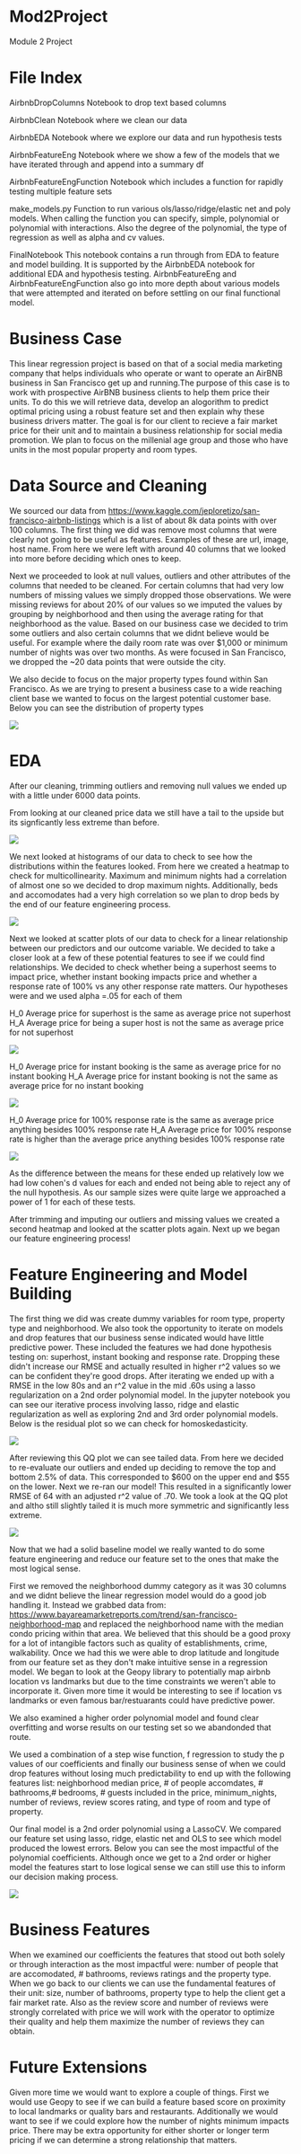 # Mod2Project
Module 2 Project

# File Index

AirbnbDropColumns
Notebook to drop text based columns

AirbnbClean
Notebook where we clean our data

AirbnbEDA
Notebook where we explore our data and run hypothesis tests

AirbnbFeatureEng
Notebook where we show a few of the models that we have iterated through and append into a summary df

AirbnbFeatureEngFunction
Notebook which includes a function for rapidly testing multiple feature sets

make_models.py
Function to run various ols/lasso/ridge/elastic net and poly models. When calling the function you can specify, simple, polynomial or polynomial with interactions. Also the degree of the polynomial, the type of regression as well as alpha and cv values. 

FinalNotebook
This notebook contains a run through from EDA to feature and model building. It is supported by the AirbnbEDA notebook for additional EDA and hypothesis testing. AirbnbFeatureEng and AirbnbFeatureEngFunction also go into more depth about various models that were attempted and iterated on before settling on our final functional model.



# Business Case

This linear regression project is based on that of a social media marketing company that helps individuals who operate or want to operate an AirBNB business in San Francisco get up and running.The purpose of this case is to work with prospective AirBNB business clients to help them price their units. To do this we will retrieve data, develop an alogorithm to predict optimal pricing using a robust feature set and then explain why these business drivers matter. The goal is for our client to recieve a fair market price for their unit and to maintain a business relationship for social media promotion. We plan to focus on the millenial age group and those who have units in the most popular property and room types.

# Data Source and Cleaning

We sourced our data from https://www.kaggle.com/jeploretizo/san-francisco-airbnb-listings which is a list of about 8k data points with over 100 columns. The first thing we did was remove most columns that were clearly not going to be useful as features. Examples of these are url, image, host name. From here we were left with around 40 columns that we looked into more before deciding which ones to keep.

Next we proceeded to look at null values, outliers and other attributes of the columns that needed to be cleaned. For certain columns that had very low numbers of missing values we simply dropped those observations. We were missing reviews for about 20% of our values so we imputed the values by grouping by neighborhood and then using the average rating for that neighborhood as the value. Based on our business case we decided to trim some outliers and also certain columns that we didnt believe would be useful. For example where the daily room rate was over $1,000 or minimum number of nights was over two months. As were focused in San Francisco, we dropped the ~20 data points that were outside the city.

We also decide to focus on the major property types found within San Francisco. As we are trying to present a business case to a wide reaching client base we wanted to focus on the largest potential customer base. Below you can see the distribution of property types

<img src="https://github.com/CaryMosley/Mod2Project/blob/master/propertytypecount.png">

# EDA

After our cleaning, trimming outliers and removing null values we ended up with a little under 6000 data points. 

From looking at our cleaned price data we still have a tail to the upside but its signficantly less extreme than before.

<img src="https://github.com/CaryMosley/Mod2Project/blob/master/cleanprice.png">

We next looked at histograms of our data to check to see how the distributions within the features looked. From here we created a heatmap to check for multicollinearity. Maximum and minimum nights had a correlation of almost one so we decided to drop maximum nights. Additionally, beds and accomodates had a very high correlation so we plan to drop beds by the end of our feature engineering process.

<img src="https://github.com/CaryMosley/Mod2Project/blob/master/heatmap.png">

Next we looked at scatter plots of our data to check for a linear relationship between our predictors and our outcome variable. We decided to take a closer look at a few of these potential features to see if we could find relationships. We decided to check whether being a superhost seems to impact price, whether instant booking impacts price and whether a response rate of 100% vs any other response rate matters. Our hypotheses were and we used alpha =.05 for each of them

H_0 Average price for superhost is the same as average price not superhost
H_A Average price for being a super host is not the same as average price for not superhost

<img src="https://github.com/CaryMosley/Mod2Project/blob/master/superhost.png">

H_0 Average price for instant booking is the same as average price for no instant booking
H_A Average price for instant booking is not the same as average price for no instant booking

<img src="https://github.com/CaryMosley/Mod2Project/blob/master/instantbook.png">

H_0 Average price for 100% response rate is the same as average price anything besides 100% response rate
H_A Average price for 100% response rate is higher than the average price anything besides 100% response rate

<img src="https://github.com/CaryMosley/Mod2Project/blob/master/responserate.png">

As the difference between the means for these ended up relatively low we had low cohen's d values for each and ended not being able to reject any of the null hypothesis. As our sample sizes were quite large we approached a power of 1 for each of these tests.

After trimming and imputing our outliers and missing values we created a second heatmap and looked at the scatter plots again. Next up we began our feature engineering process!

# Feature Engineering and Model Building

The first thing we did was create dummy variables for room type, property type and neighborhood. We also took the opportunity to iterate on models and drop features that our business sense indicated would have little predictive power. These included the features we had done hypothesis testing on: superhost, instant booking and response rate. Dropping these didn't increase our RMSE and actually resulted in higher r^2 values so we can be confident they're good drops. After iterating we ended up with a RMSE in the low 80s and an r^2 value in the mid .60s using a lasso regularization on a 2nd order polynomial model. In the jupyter notebook you can see our iterative process involving lasso, ridge and elastic regularization as well as exploring 2nd and 3rd order polynomial models. Below is the residual plot so we can check for homoskedasticity.

<img src="https://github.com/CaryMosley/Mod2Project/blob/master/QQPlot1.png">

After reviewing this QQ plot we can see tailed data. From here we decided to re-evaluate our outliers and ended up deciding to remove the top and bottom 2.5% of data. This corresponded to $600 on the upper end and $55 on the lower. Next we re-ran our model! This resulted in a significantly lower RMSE of 64 with an adjusted r^2 value of .70. We took a look at the QQ plot and altho still slightly tailed it is much more symmetric and significantly less extreme. 

<img src="https://github.com/CaryMosley/Mod2Project/blob/master/QQPlot2.png">

Now that we had a solid baseline model we really wanted to do some feature engineering and reduce our feature set to the ones that make the most logical sense. 

First we removed the neighborhood dummy category as it was 30 columns and we didnt believe the linear regression model would do a good job handling it. Instead we grabbed data from: https://www.bayareamarketreports.com/trend/san-francisco-neighborhood-map and replaced the neighborhood name with the median condo pricing within that area. We believed that this should be a good proxy for a lot of intangible factors such as quality of establishments, crime, walkability. Once we had this we were able to drop latitude and longitude from our feature set as they don't make intuitive sense in a regression model. We began to look at the Geopy library to potentially map airbnb location vs landmarks but due to the time constraints we weren't able to incorporate it. Given more time it would be interesting to see if location vs landmarks or even famous bar/restuarants could have predictive power.

We also examined a higher order polynomial model and found clear overfitting and worse results on our testing set so we abandonded that route. 

We used a combination of a step wise function, f regression to study the p values of our coefficients and finally our business sense of when we could drop features without losing much predictability to end up with the following features list: neighborhood median price, # of people accomdates, # bathrooms,# bedrooms, # guests included in the price, minimum_nights, number of reviews, review scores rating, and type of room and type of property.
       
Our final model is a 2nd order polynomial using a LassoCV. We compared our feature set using lasso, ridge, elastic net and OLS to see which model produced the lowest errors. Below you can see the most impactful of the polynomial coefficients. Although once we get to a 2nd order or higher model the features start to lose logical sense we can still use this to inform our decision making process.

<img src="https://github.com/CaryMosley/Mod2Project/blob/master/pricemovers2.png">

# Business Features

When we examined our coefficients the features that stood out both solely or through interaction as the most impactful were: number of people that are accomodated, # bathrooms, reviews ratings and the property type. When we go back to our clients we can use the fundamental features of their unit: size, number of bathrooms, property type to help the client get a fair market rate. Also as the review score and number of reviews were strongly correlated with price we will work with the operator to optimize their quality and help them maximize the number of reviews they can obtain.

# Future Extensions

Given more time we would want to explore a couple of things. First we would use Geopy to see if we can build a feature based score on proximity to local landmarks or quality bars and restaurants. Additionally we would want to see if we could explore how the number of nights minimum impacts price. There may be extra opportunity for either shorter or longer term pricing if we can determine a strong relationship that matters.
